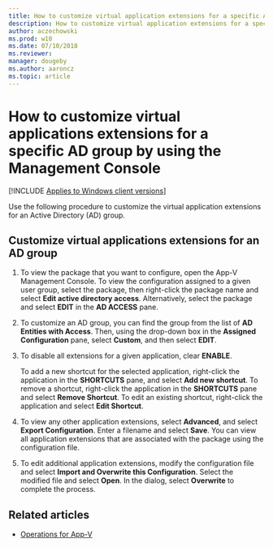 ```yaml
---
title: How to customize virtual application extensions for a specific AD group by using the Management Console (Windows 10/11)
description: How to customize virtual application extensions for a specific AD group by using the Management Console.
author: aczechowski
ms.prod: w10
ms.date: 07/10/2018
ms.reviewer: 
manager: dougeby
ms.author: aaroncz
ms.topic: article
---
```

# How to customize virtual applications extensions for a specific AD group by using the Management Console

[!INCLUDE [Applies to Windows client versions](../includes/applies-to-windows-client-versions.md)]

Use the following procedure to customize the virtual application extensions for an Active Directory (AD) group.

## Customize virtual applications extensions for an AD group

1. To view the package that you want to configure, open the App-V Management Console. To view the configuration assigned to a given user group, select the package, then right-click the package name and select **Edit active directory access**. Alternatively, select the package and select **EDIT** in the **AD ACCESS** pane.

2. To customize an AD group, you can find the group from the list of **AD Entities with Access**. Then, using the drop-down box in the **Assigned Configuration** pane, select **Custom**, and then select **EDIT**.

3. To disable all extensions for a given application, clear **ENABLE**.

    To add a new shortcut for the selected application, right-click the application in the **SHORTCUTS** pane, and select **Add new shortcut**. To remove a shortcut, right-click the application in the **SHORTCUTS** pane and select **Remove Shortcut**. To edit an existing shortcut, right-click the application and select **Edit Shortcut**.

4. To view any other application extensions, select **Advanced**, and select **Export Configuration**. Enter a filename and select **Save**. You can view all application extensions that are associated with the package using the configuration file.

5. To edit additional application extensions, modify the configuration file and select **Import and Overwrite this Configuration**. Select the modified file and select **Open**. In the dialog, select **Overwrite** to complete the process.





## Related articles

- [Operations for App-V](appv-operations.md)

